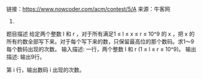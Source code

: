 链接：https://www.nowcoder.com/acm/contest/5/A
来源：牛客网

1.
题目描述 
给定两个整数 l 和 r ，对于所有满足1 ≤ l ≤ x ≤ r ≤ 10^9 的 x ，把 x 的所有约数全部写下来。对于每个写下来的数，只保留最高位的那个数码。求1～9每个数码出现的次数。
输入描述:
一行，两个整数 l 和 r (1 ≤ l ≤ r ≤ 10^9)。
输出描述:
输出9行。

第 i 行，输出数码 i 出现的次数。

